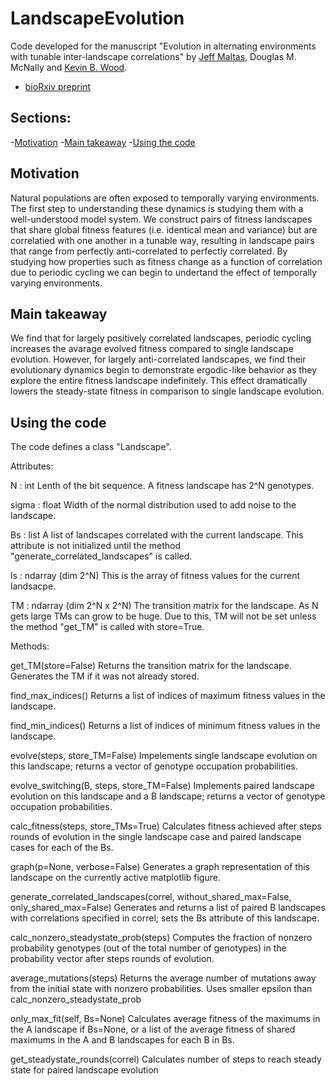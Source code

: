 # LandscapeEvolution
Code developed for the manuscript "Evolution in alternating environments with tunable inter-landscape correlations" by [Jeff Maltas](https://scholar.google.com/citations?hl=en&user=Hk1ymawAAAAJ), Douglas M. McNally and [Kevin B. Wood](https://scholar.google.com/citations?user=GODI0AEAAAAJ&hl=en).

- [bioRxiv preprint](https://www.biorxiv.org/content/10.1101/803619v1)

## Sections:

-[Motivation](#motivation)
-[Main takeaway](#main-takeaway)
-[Using the code](#using-the-code)

## Motivation

Natural populations are often exposed to temporally varying environments. The first step to understanding these dynamics is studying them with a well-understood model system. We construct pairs of fitness landscapes that share global fitness features (i.e. identical mean and variance) but are correlatied with one another in a tunable way, resulting in landscape pairs that range from perfectly anti-correlated to perfectly correlated. By studying how properties such as fitness change as a function of correlation due to periodic cycling we can begin to undertand the effect of temporally varying environments.

## Main takeaway

We find that for largely positively correlated landscapes, periodic cycling increases the avarage evolved fitness compared to single landscape evolution. However, for largely anti-correlated landscapes, we find their evolutionary dynamics begin to demonstrate ergodic-like behavior as they explore the entire fitness landscape indefinitely. This effect dramatically lowers the steady-state fitness in comparison to single landscape evolution.

## Using the code

The code defines a class "Landscape". 

Attributes:

N : int
  Lenth of the bit sequence. A fitness landscape has 2^N genotypes.

sigma : float
  Width of the normal distribution used to add noise to the landscape.

Bs : list
  A list of landscapes correlated with the current landscape. This attribute is not initialized until the method "generate_correlated_landscapes" is called.
  
ls : ndarray (dim 2^N)
  This is the array of fitness values for the current landsacpe. 
  
TM : ndarray (dim 2^N x 2^N)
  The transition matrix for the landscape. As N gets large TMs can grow to be huge. Due to this, TM will not be set unless the method "get_TM" is called with store=True.
  
Methods:

get_TM(store=False)
  Returns the transition matrix for the landscape. Generates the TM if it was not already stored.
  
find_max_indices()
  Returns a list of indices of maximum fitness values in the landscape.
  
find_min_indices()
  Returns a list of indices of minimum fitness values in the landscape.
  
evolve(steps, store_TM=False)
  Impelements single landscape evolution on this landscape; returns a vector of genotype occupation probabilities.

evolve_switching(B, steps, store_TM=False)
  Implements paired landscape evolution on this landscape and a B landscape; returns a vector of genotype occupation probabilities.
  
calc_fitness(steps, store_TMs=True)
  Calculates fitness achieved after steps rounds of evolution in the single landscape case and paired landscape cases for each of the Bs.
  
graph(p=None, verbose=False)
  Generates a graph representation of this landscape on the currently active matplotlib figure.
  
generate_correlated_landscapes(correl, without_shared_max=False, only_shared_max=False)
  Generates and returns a list of paired B landscapes with correlations specified in correl; sets the Bs attribute of this landscape.

calc_nonzero_steadystate_prob(steps)
  Computes the fraction of nonzero probability genotypes (out of the total number of genotypes) in the probability vector after steps rounds of evolution.
  
average_mutations(steps)
  Returns the average number of mutations away from the initial state with nonzero probabilities. Uses smaller epsilon than calc_nonzero_steadystate_prob
  
only_max_fit(self, Bs=None)
  Calculates average fitness of the maximums in the A landscape if Bs=None, or a list of the average fitness of shared maximums in the A and B landscapes for each B in Bs.
  
get_steadystate_rounds(correl)
  Calculates number of steps to reach steady state for paired landscape evolution



